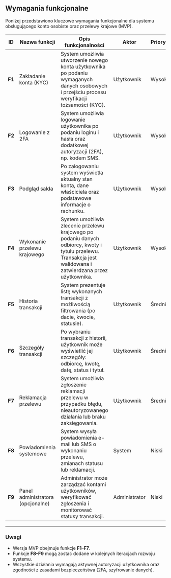 ##  Wymagania funkcjonalne

Poniżej przedstawiono kluczowe wymagania funkcjonalne dla systemu obsługującego konto osobiste oraz przelewy krajowe (MVP).

| ID | Nazwa funkcji | Opis funkcjonalności | Aktor | Priorytet |
|----|----------------|----------------------|--------|------------|
| **F1** | Zakładanie konta (KYC) | System umożliwia utworzenie nowego konta użytkownika po podaniu wymaganych danych osobowych i przejściu procesu weryfikacji tożsamości (KYC). | Użytkownik | Wysoki |
| **F2** | Logowanie z 2FA | System umożliwia logowanie użytkownika po podaniu loginu i hasła oraz dodatkowej autoryzacji (2FA), np. kodem SMS. | Użytkownik | Wysoki |
| **F3** | Podgląd salda | Po zalogowaniu system wyświetla aktualny stan konta, dane właściciela oraz podstawowe informacje o rachunku. | Użytkownik | Wysoki |
| **F4** | Wykonanie przelewu krajowego | System umożliwia zlecenie przelewu krajowego po podaniu danych odbiorcy, kwoty i tytułu przelewu. Transakcja jest walidowana i zatwierdzana przez użytkownika. | Użytkownik | Wysoki |
| **F5** | Historia transakcji | System prezentuje listę wykonanych transakcji z możliwością filtrowania (po dacie, kwocie, statusie). | Użytkownik | Średni |
| **F6** | Szczegóły transakcji | Po wybraniu transakcji z historii, użytkownik może wyświetlić jej szczegóły: odbiorcę, kwotę, datę, status i tytuł. | Użytkownik | Średni |
| **F7** | Reklamacja przelewu | System umożliwia zgłoszenie reklamacji przelewu w przypadku błędu, nieautoryzowanego działania lub braku zaksięgowania. | Użytkownik | Średni |
| **F8** | Powiadomienia systemowe | System wysyła powiadomienia e-mail lub SMS o wykonaniu przelewu, zmianach statusu lub reklamacji. | System | Niski |
| **F9** | Panel administratora (opcjonalne) | Administrator może zarządzać kontami użytkowników, weryfikować zgłoszenia i monitorować statusy transakcji. | Administrator | Niski |

---

###  Uwagi

- Wersja MVP obejmuje funkcje **F1–F7**.  
- Funkcje **F8–F9** mogą zostać dodane w kolejnych iteracjach rozwoju systemu.  
- Wszystkie działania wymagają aktywnej autoryzacji użytkownika oraz zgodności z zasadami bezpieczeństwa (2FA, szyfrowanie danych).  
